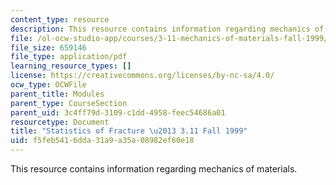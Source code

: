 ```yaml
---
content_type: resource
description: This resource contains information regarding mechanics of materials.
file: /ol-ocw-studio-app/courses/3-11-mechanics-of-materials-fall-1999/f5feb5416dda31a9a35a08982ef60e18_MIT3_11F99_stat.pdf
file_size: 659146
file_type: application/pdf
learning_resource_types: []
license: https://creativecommons.org/licenses/by-nc-sa/4.0/
ocw_type: OCWFile
parent_title: Modules
parent_type: CourseSection
parent_uid: 3c4ff79d-3109-c1dd-4958-feec54686a01
resourcetype: Document
title: "Statistics of Fracture \u2013 3.11 Fall 1999"
uid: f5feb541-6dda-31a9-a35a-08982ef60e18
---
```

This resource contains information regarding mechanics of materials.